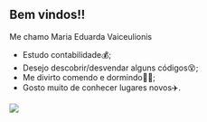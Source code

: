 ## Bem vindos!!

Me chamo Maria Eduarda Vaiceulionis

- Estudo contabilidade💰;
- Desejo descobrir/desvendar alguns códigos😵;
- Me divirto comendo e dormindo😶‍🌫️;
- Gosto muito de conhecer lugares novos✈️.

![](https://media1.tenor.com/m/YlBfgZ3_INcAAAAd/cat-kitty.gif)
